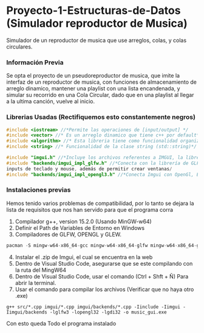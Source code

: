 # Proyecto-1-Estructuras-de-Datos (Simulador reproductor de Musica)
Simulador de un reproductor de musica que use arreglos, colas, y colas circulares.

### Información Previa
Se opta el proyecto de un pseudoreproductor de musica, que imite la interfaz de un reproductor de musica, con funciones de almacenamiento de arreglo dinamico, mantener una playlist con una lista encandenada, y simular su recorrido en una Cola Circular, dado que en una playlist al llegar a la ultima canción, vuelve al inicio. 

### Librerias Usadas (Rectifiquemos esto constantemente negros)
``` C++
#include <iostream> //*Permite las operaciones de [input/output] */
#include <vector> //* Es un arreglo dinamico que tiene c++ por default*/
#include <algorithm> //* Esta libreria tiene como funcionalidad organizar arreglos*/
#include <string> //* Funcionalidad de la clase string (std::string)*/

#include "imgui.h" //*Incluye los archivos referentes a IMGUI, la libreria que permite interfaces graficas*/
#include "backends/imgui_impl_glfw.h" //*Conecta con la librería de GLFW, la cual permite la interacción con los distintos
inputs de teclado y mouse, además de permitir crear ventanas/
#include "backends/imgui_impl_opengl3.h" //*Conecta Imgui con OpenGl, Este es el API de los graficos/

```
### Instalaciones previas
Hemos tenido varios problemas de compatibilidad, por lo tanto se dejara la lista de requisitos que nos han servido para que el programa corra

1. Compilador g++, version 15.2.0 (Usando MinGW-w64)
2. Definir el Path de Variables de Entorno en Windows 
3. Compiladores de GLFW, OPENGL y GLEW.

``` C++
pacman -S mingw-w64-x86_64-gcc mingw-w64-x86_64-glfw mingw-w64-x86_64-glew
```

4. Instalar el .zip de Imgui, el cual se encuentra en la web
5. Dentro de Visual Studio Code, asegurarse que se este compilando con la ruta del MingW64
6. Dentro de Visual Studio Code, usar el comando (Ctrl + Shft + Ñ) Para abrir la terminal.
7. Usar el comando para compilar los archivos (Verificar que no haya otro  .exe)
```
g++ src/*.cpp imgui/*.cpp imgui/backends/*.cpp -Iinclude -Iimgui -Iimgui/backends -lglfw3 -lopengl32 -lgdi32 -o music_gui.exe
```
Con esto queda Todo el programa instalado

### 
